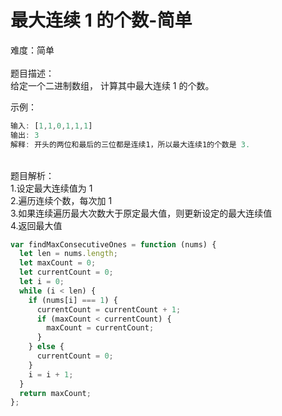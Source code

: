 # 最大连续 1 的个数-简单

难度：简单<br />
<br />题目描述：<br />给定一个二进制数组， 计算其中最大连续 1 的个数。

示例：

```javascript
输入: [1,1,0,1,1,1]
输出: 3
解释: 开头的两位和最后的三位都是连续1，所以最大连续1的个数是 3.
```

<br />题目解析：<br />1.设定最大连续值为 1<br />2.遍历连续个数，每次加 1<br />3.如果连续遍历最大次数大于原定最大值，则更新设定的最大连续值<br />4.返回最大值

```javascript
var findMaxConsecutiveOnes = function (nums) {
  let len = nums.length;
  let maxCount = 0;
  let currentCount = 0;
  let i = 0;
  while (i < len) {
    if (nums[i] === 1) {
      currentCount = currentCount + 1;
      if (maxCount < currentCount) {
        maxCount = currentCount;
      }
    } else {
      currentCount = 0;
    }
    i = i + 1;
  }
  return maxCount;
};
```
